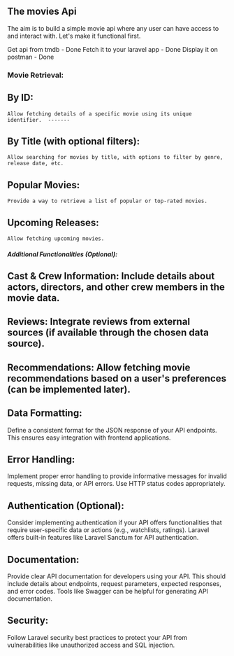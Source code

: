 ## The movies Api
The aim is to build a simple movie api where any user can have access to and interact with. Let's make it functional first.



Get api from tmdb                           - Done
Fetch it to your laravel app                - Done
Display it on postman                       - Done


### Movie Retrieval:

## By ID: 
    Allow fetching details of a specific movie using its unique identifier.  -------

## By Title (with optional filters): 
    Allow searching for movies by title, with options to filter by genre, release date, etc.

## Popular Movies: 
    Provide a way to retrieve a list of popular or top-rated movies.

## Upcoming Releases: 
    Allow fetching upcoming movies.

##### Additional Functionalities (Optional):

## Cast & Crew Information: Include details about actors, directors, and other crew members in the movie data.

## Reviews: Integrate reviews from external sources (if available through the chosen data source).

## Recommendations: Allow fetching movie recommendations based on a user's preferences (can be implemented later).

## Data Formatting:
Define a consistent format for the JSON response of your API endpoints. This ensures easy integration with frontend applications.

## Error Handling:
Implement proper error handling to provide informative messages for invalid requests, missing data, or API errors. Use HTTP status codes appropriately.

## Authentication (Optional):
Consider implementing authentication if your API offers functionalities that require user-specific data or actions (e.g., watchlists, ratings). Laravel offers built-in features like Laravel Sanctum for API authentication.

## Documentation:
Provide clear API documentation for developers using your API. This should include details about endpoints, request parameters, expected responses, and error codes. Tools like Swagger can be helpful for generating API documentation.

## Security:
Follow Laravel security best practices to protect your API from vulnerabilities like unauthorized access and SQL injection.
